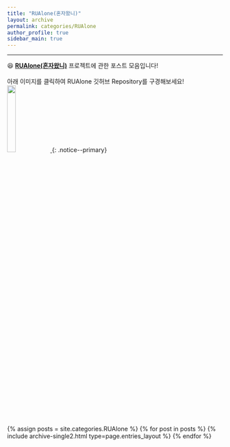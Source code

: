 ```yaml
---
title: "RUAlone(혼자왔니)"
layout: archive
permalink: categories/RUAlone
author_profile: true
sidebar_main: true
---
```


<!-- 공백이 포함되어 있는 카테고리 이름의 경우 site.categories['a b c'] 이런식으로! -->

***

😆 **<u>RUAlone(혼자왔니)</u>** 프로젝트에 관한 포스트 모음입니다!<br><br>
아래 이미지를 클릭하여 RUAlone 깃허브 Repository를 구경해보세요!<br>
<a href="https://github.com/TecheerBootios" target="_blank">
	<img src="https://avatars.githubusercontent.com/u/115468028?s=400&u=3cb3b00ef2efacc945d6ad1bc1116d89f798a2e7&v=4" height="20%" width="20%">
<a>
{: .notice--primary}

{% assign posts = site.categories.RUAlone %}
{% for post in posts %} {% include archive-single2.html type=page.entries_layout %} {% endfor %}
